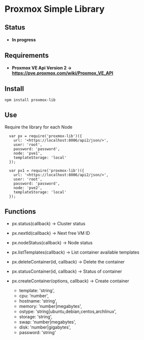 # Proxmox Simple Library

## Status

- #### In progress

## Requirements

- #### Proxmox VE Api Version 2 -> <https://pve.proxmox.com/wiki/Proxmox_VE_API>

## Install

```
npm install proxmox-lib
```

## Use

Require the library for each Node

```
  var px = require('proxmox-lib')({
    url: '<https://localhost:8006/api2/json/>',
    user: 'root',
    password: 'password',
    node: 'pve1',
    templateStorage: 'local'
  });

  var px1 = require('proxmox-lib')({
    url: '<https://localhost:8006/api2/json/>',
    user: 'root',
    password: 'password',
    node: 'pve2',
    templateStorage: 'local'
  });
```

## Functions

- px.status(callback) -> Cluster status

- px.nextId(callback) -> Next free VM ID

- px.nodeStatus(callback) -> Node status

- px.listTemplates(callback) -> List container available templates

- px.deleteContainer(id, callback) -> Delete the container

- px.statusContainer(id, callback) -> Status of container

- px.createContainer(options, callback) -> Create container

  - template: 'string',
  - cpu: 'number',
  - hostname: 'string',
  - memory: 'number|megabytes',
  - ostype: 'string|ubuntu,debian,centos,archlinux',
  - storage: 'string',
  - swap: 'number|megabytes',
  - disk: 'number|gigabytes',
  - password: 'string'

